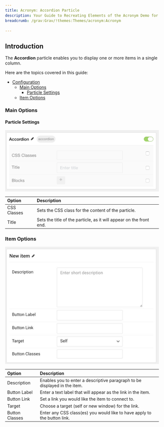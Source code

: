 ```yaml
---
title: Acronym: Accordion Particle
description: Your Guide to Recreating Elements of the Acronym Demo for Grav
breadcrumb: /grav:Grav/!themes:Themes/acronym:Acronym

---
```


## Introduction

The **Accordion** particle enables you to display one or more items in a single column.

Here are the topics covered in this guide:

* [Configuration](#configuration)
    - [Main Options](#main-options)
        + [Particle Settings](#particle-settings)
    - [Item Options](#item-options)

### Main Options 

#### Particle Settings

![](assets/particle_accordion1.png)

| Option         | Description                                                           |
| :-----         | :-----                                                                |
| CSS Classes    | Sets the CSS class for the content of the particle.                   |
| Title          | Sets the title of the particle, as it will appear on the front end.   |

### Item Options

![](assets/particle_accordion5.jpeg)

| Option         | Description                                                               |
| :-----         | :-----                                                                    |
| Description    | Enables you to enter a descriptive paragraph to be displayed in the item. |
| Button Label   | Enter a text label that will appear as the link in the item.              |
| Button Link    | Set a link you would like the item to connect to.                         |
| Target         | Choose a target (self or new window) for the link.                        |
| Button Classes | Enter any CSS class(es) you would like to have apply to the button link.  |
